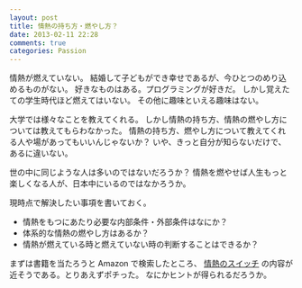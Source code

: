 ```yaml
---
layout: post
title: 情熱の持ち方・燃やし方？
date: 2013-02-11 22:28
comments: true
categories: Passion
---
```


情熱が燃えていない。
結婚して子どもができ幸せであるが、今ひとつのめり込めるものがない。
好きなものはある。プログラミングが好きだ。
しかし覚えたての学生時代ほど燃えてはいない。
その他に趣味といえる趣味はない。

<!-- more -->

大学では様々なことを教えてくれる。
しかし情熱の持ち方、情熱の燃やし方については教えてもらわなかった。
情熱の持ち方、燃やし方について教えてくれる人や場があってもいいんじゃないか？
いや、きっと自分が知らないだけで、あるに違いない。

世の中に同じような人は多いのではないだろうか？
情熱を燃やせば人生もっと楽しくなる人が、日本中にいるのではなかろうか。

現時点で解決したい事項を書いておく。

* 情熱をもつにあたり必要な内部条件・外部条件はなにか？
* 体系的な情熱の燃やし方はあるか？
* 情熱が燃えている時と燃えていない時の判断することはできるか？

まずは書籍を当たろうと Amazon で検索したところ、
[情熱のスイッチ](http://www.amazon.co.jp/gp/product/4479793577/)
の内容が近そうである。とりあえずポチった。
なにかヒントが得られるだろうか。
